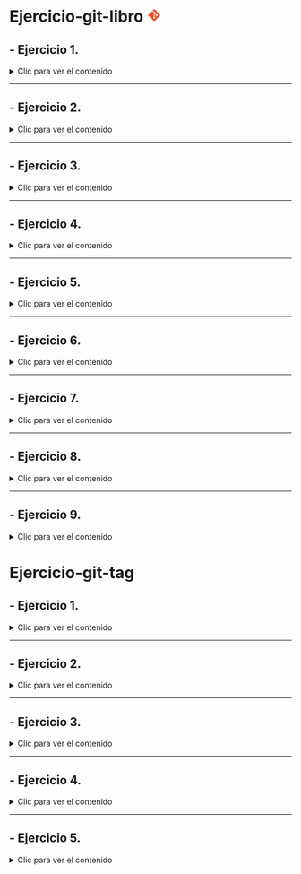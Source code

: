 # Ejercicio-git-libro <img src="logomark-orange@2x.png" width="25"/>

<div align="justify">

## - Ejercicio 1.

<details>
    <summary>Clic para ver el contenido</summary>

### Crear la carpeta *Capítulos* y crear dentro el fichero *capítulo1.txt*.


```bash
pro@jpexposito-VirtualBox:~/Repositorios GitHub/ejercicio-git-libro$ git log
commit 6bd9a0fb2867d7afc0e44b3c0e15301598322683 (HEAD -> main, origin/main, origin/HEAD)
Author: cdiagal <cdiagalprog@gmail.com>
Date:   Mon Oct 14 12:56:25 2024 +0100

    Initial commit
pro@jpexposito-VirtualBox:~/Repositorios GitHub/ejercicio-git-libro$ mkdir capitulos
pro@jpexposito-VirtualBox:~/Repositorios GitHub/ejercicio-git-libro$ cat > capitulos/capitulo1.txt

```


### Se hace un *"commit"* sobre los cambios.

```bash
pro@jpexposito-VirtualBox:~/Repositorios GitHub/ejercicio-git-libro$ git add .
pro@jpexposito-VirtualBox:~/Repositorios GitHub/ejercicio-git-libro$ git commit -m "Añadido capítulos 1."
[main eb84bae] Añadido capítulos 1.
 2 files changed, 20 insertions(+), 1 deletion(-)
 rewrite README.md (100%)
 create mode 100644 capitulos/capitulo1.txt
pro@jpexposito-VirtualBox:~/Repositorios GitHub/ejercicio-git-libro$ git log
commit eb84bae5c13a559c1526559892ec7bc256235d72 (HEAD -> main)
Author: cdiagal <cdiagalprog@gmail.com>
Date:   Mon Oct 14 13:11:41 2024 +0100

    Añadido capítulos 1.

commit 6bd9a0fb2867d7afc0e44b3c0e15301598322683 (origin/main, origin/HEAD)
Author: cdiagal <cdiagalprog@gmail.com>
Date:   Mon Oct 14 12:56:25 2024 +0100

    Initial commit
```
### Se muestran los cambios con *"git log"*.

```bash
pro@jpexposito-VirtualBox:~/Repositorios GitHub/ejercicio-git-libro$ git log
commit eb84bae5c13a559c1526559892ec7bc256235d72 (HEAD -> main)
Author: cdiagal <cdiagalprog@gmail.com>
Date:   Mon Oct 14 13:11:41 2024 +0100

    Añadido capítulos 1.

commit 6bd9a0fb2867d7afc0e44b3c0e15301598322683 (origin/main, origin/HEAD)
Author: cdiagal <cdiagalprog@gmail.com>
Date:   Mon Oct 14 12:56:25 2024 +0100

    Initial commit
```
</details>

----


## - Ejercicio 2.

<details>
    <summary>Clic para ver el contenido</summary>

### Se crea el fichero *"capítulo2.txt"*.

```bash
pro@jpexposito-VirtualBox:~/Repositorios GitHub/ejercicio-git-libro$ cat > capitulos/capitulo2.txt
```
### Se hace un *"commit"* sobre los cambios.

```bash
pro@jpexposito-VirtualBox:~/Repositorios GitHub/ejercicio-git-libro$ git add .
pro@jpexposito-VirtualBox:~/Repositorios GitHub/ejercicio-git-libro$ git commit -m "Añadido capítulo 2."
[main d2da645] Añadido capítulo 2.
 3 files changed, 57 insertions(+)
 create mode 100644 capitulos/capitulo2.txt
 ```

 ### Se muestran los cambios con *"git log"*.

 ```bash
 pro@jpexposito-VirtualBox:~/Repositorios GitHub/ejercicio-git-libro$ git log
commit d2da64531b3d32eba8f48bb1585449d2bf7ff581 (HEAD -> main)
Author: cdiagal <cdiagalprog@gmail.com>
Date:   Mon Oct 14 13:22:28 2024 +0100

    Añadido capítulo 2.

commit eb84bae5c13a559c1526559892ec7bc256235d72
Author: cdiagal <cdiagalprog@gmail.com>
Date:   Mon Oct 14 13:11:41 2024 +0100

    Añadido capítulos 1.
```
</details>

----

## - Ejercicio 3.

<details>
    <summary>Clic para ver el contenido</summary>

### Se crea el fichero *"capítulo3.txt"*.

```bash
pro@jpexposito-VirtualBox:~/Repositorios GitHub/ejercicio-git-libro$ cat > capitulos/capitulo3.txt
```

### Se hace un *"commit"* sobre los cambios.

```bash
pro@jpexposito-VirtualBox:~/Repositorios GitHub/ejercicio-git-libro$ git commit -m "Añadido capítulo 3."
[main d0c568a] Añadido capítulo 3.
 2 files changed, 41 insertions(+)
 create mode 100644 capitulos/capitulo3.txt
 ```

 ### Se muestran los cambios con *"git log"*.

 ```bash
pro@jpexposito-VirtualBox:~/Repositorios GitHub/ejercicio-git-libro$ git log
commit d0c568ac0c2644688ab429890e31478ce2fa970b (HEAD -> main)
Author: cdiagal <cdiagalprog@gmail.com>
Date:   Mon Oct 14 13:29:25 2024 +0100

    Añadido capítulo 3.

commit d2da64531b3d32eba8f48bb1585449d2bf7ff581
Author: cdiagal <cdiagalprog@gmail.com>
Date:   Mon Oct 14 13:22:28 2024 +0100

    Añadido capítulo 2.

commit eb84bae5c13a559c1526559892ec7bc256235d72
Author: cdiagal <cdiagalprog@gmail.com>
Date:   Mon Oct 14 13:11:41 2024 +0100

    Añadido capítulos 1.

commit 6bd9a0fb2867d7afc0e44b3c0e15301598322683 (origin/main, origin/HEAD)
Author: cdiagal <cdiagalprog@gmail.com>
Date:   Mon Oct 14 12:56:25 2024 +0100

    Initial commit
```
### Se hace un *"git diff"*.

```bash

pro@jpexposito-VirtualBox:~/Repositorios GitHub/ejercicio-git-libro$ git diff 6bd9a0fb2867d7afc0e44b3c0e15301598322683..HEAD
diff --git a/README.md b/README.md
index 9a06b52..d05f9f3 100644
--- a/README.md
+++ b/README.md
@@ -1 +1,301 @@
-# ejercicio-git-libro
\ No newline at end of file
+# Ejercicio-git-libro
+
+<div align="justify">
+
+## - Ejercicio 1.

```

</details>

---

## - Ejercicio 4.

<details>
    <summary>Clic para ver el contenido</summary>

### Se crea el fichero *"índice.txt"*.

```bash
pro@jpexposito-VirtualBox:~/Repositorios GitHub/ejercicio-git-libro$ cat > indice.txt
```
### Se añaden cambios y se hace un *"commit"*.

```bash
pro@jpexposito-VirtualBox:~/Repositorios GitHub/ejercicio-git-libro$ git commit -m "Se crea índice."
[main bc12be7] Se crea índice.
 2 files changed, 99 insertions(+)
 create mode 100644 indice.txt
 ```

 ###  Se hace un *"echo"*.

 ```bash
pro@jpexposito-VirtualBox:~/Repositorios GitHub/ejercicio-git-libro$ echo "Indice de los capítulos, con conceptos avanzados de git" >> indice.txt
```

### Se añaden los cambios a la zona de trabajo temporal, se vuelve a hacer un *"commit"* y se muestra quién ha hecho los cambios en el fichero con un *"git annotate"*.

```bash
pro@jpexposito-VirtualBox:~/Repositorios GitHub/ejercicio-git-libro$ git add .
pro@jpexposito-VirtualBox:~/Repositorios GitHub/ejercicio-git-libro$ git commit -m "Añadido el índice."
[main ff66f14] Añadido el índice.
 1 file changed, 1 insertion(+), 1 deletion(-)
pro@jpexposito-VirtualBox:~/Repositorios GitHub/ejercicio-git-libro$ git annotate indice.txt
ff66f149        (   cdiagal     2024-10-14 13:41:12 +0100       1)Indice de los cápitulos, con conceptos avanzados de git.Indice de los capítulos, con conceptos avanzados de git.
```

</details>

---

## - Ejercicio 5.

<details>
    <summary>Clic para ver el contenido</summary>

### Se crea una nueva rama llamada "bibliografía".

```bash
pro@jpexposito-VirtualBox:~/Repositorios GitHub/ejercicio-git-libro$ git checkout -b bibliografía                                                
Cambiado a nueva rama 'bibliografía'
```

### Se añaden los cambios a la zona de trabajo temporal, se hace un *"commit"* y se hace un *"push"* para actualizar todo el trabajo en la nube.

```bash
pro@jpexposito-VirtualBox:~/Repositorios GitHub/ejercicio-git-libro$ git add .
pro@jpexposito-VirtualBox:~/Repositorios GitHub/ejercicio-git-libro$ git commit -m "Se crea la rama bibliografía"
[bibliografía a6f3b6f] Se crea la rama bibliografía
 1 file changed, 40 insertions(+)
pro@jpexposito-VirtualBox:~/Repositorios GitHub/ejercicio-git-libro$ git push --set-upstream origin bibliografía
Enumerando objetos: 28, listo.
Contando objetos: 100% (28/28), listo.
Compresión delta usando hasta 4 hilos
Comprimiendo objetos: 100% (24/24), listo.
Escribiendo objetos: 100% (26/26), 3.41 KiB | 873.00 KiB/s, listo.
Total 26 (delta 7), reusados 0 (delta 0), pack-reusados 0
remote: Resolving deltas: 100% (7/7), done.
remote: 
remote: Create a pull request for 'bibliografía' on GitHub by visiting:
remote:      https://github.com/Cdiagal/ejercicio-git-libro/pull/new/bibliograf%C3%ADa
remote: 
To https://github.com/Cdiagal/ejercicio-git-libro
 * [new branch]      bibliografía -> bibliografía
Rama 'bibliografía' configurada para hacer seguimiento a la rama remota 'bibliografía' de 'origin'.
```

```bash
pro@jpexposito-VirtualBox:~/Repositorios GitHub/ejercicio-git-libro$ git branch -av
* bibliografía                a6f3b6f Se crea la rama bibliografía
  main                        ff66f14 [adelante 5] Añadido el índice.
  remotes/origin/HEAD         -> origin/main
  remotes/origin/bibliografía a6f3b6f Se crea la rama bibliografía
  remotes/origin/main         6bd9a0f Initial commit
```

### Se añade el contenido de la rama *"bibliografía"* con la rama "*main*" mediante un "git merge" y posteriormente se documenta el cambio con un "*commit*" y git push.

```bash
bae2@jpexposito-VirtualBox:~/ejercicio-git-libro/ejercicio-git-libro$ git add .
bae2@jpexposito-VirtualBox:~/ejercicio-git-libro/ejercicio-git-libro$ git commit -m "Se genera un git merge a la rama principal"
[main c0f9a30] Se genera un git merge a la rama principal
 1 file changed, 4 insertions(+)
bae2@jpexposito-VirtualBox:~/ejercicio-git-libro/ejercicio-git-libro$ git push
Enumerando objetos: 9, listo.
Contando objetos: 100% (9/9), listo.
Compresión delta usando hasta 4 hilos
Comprimiendo objetos: 100% (5/5), listo.
Escribiendo objetos: 100% (5/5), 798 bytes | 798.00 KiB/s, listo.
Total 5 (delta 1), reusados 0 (delta 0), pack-reusados 0
remote: Resolving deltas: 100% (1/1), completed with 1 local object.
To https://github.com/Cdiagal/ejercicio-git-libro
   7a47ea7..c0f9a30  main -> main
```
</details>

---

## - Ejercicio 6.

<details>
    <summary>Clic para ver el contenido</summary>

### Se crea el fichero *"capítulos/capítulo4.txt"*.

```bash
pro@jpexposito-VirtualBox:~/Repositorios GitHub/ejercicio-git-libro$ cat > capitulos/capitulo4.txt         
En este capítulo veremos cómo usar GitHub para alojar repositorios en remoto.

```

### Se hace un commit con el mensaje *"Añadido capítulo 4"* y se actualiza en la nube.

```bash
pro@jpexposito-VirtualBox:~/Repositorios GitHub/ejercicio-git-libro$ git add .
pro@jpexposito-VirtualBox:~/Repositorios GitHub/ejercicio-git-libro$ git commit -m "Se añade el capítulo 4"
[main eeac524] Se añade el capítulo 4
 2 files changed, 22 insertions(+), 43 deletions(-)
 create mode 100644 capitulos/capitulo4.txt
pro@jpexposito-VirtualBox:~/Repositorios GitHub/ejercicio-git-libro$ git push
Enumerando objetos: 8, listo.
Contando objetos: 100% (8/8), listo.
Compresión delta usando hasta 4 hilos
Comprimiendo objetos: 100% (4/4), listo.
Escribiendo objetos: 100% (5/5), 705 bytes | 352.00 KiB/s, listo.
Total 5 (delta 2), reusados 0 (delta 0), pack-reusados 0
remote: Resolving deltas: 100% (2/2), completed with 2 local objects.
To https://github.com/Cdiagal/ejercicio-git-libro
   b7c1296..eeac524  main -> main
```

### Se ejecuta el comando *"git log --graph --all --oneline"* para mostrar la historia del repositorio incluyendo todas las ramas.

```bash

pro@jpexposito-VirtualBox:~/Repositorios GitHub/ejercicio-git-libro$ git log --graph --all --oneline
* 9a62fed (HEAD -> main, origin/main, origin/HEAD) Se hacen nuevas modificaciones para subsanar errores
* eeac524 Se añade el capítulo 4
* b7c1296 Se hace merge
* c0f9a30 Se genera un git merge a la rama principal
*   08f5431 Merge branch 'bibliografía'
|\  
| * c8da4bf (origin/bibliografía, bibliografía) Se genera el último cambio
| * a6f3b6f Se crea la rama bibliografía
* | 7a47ea7 cambios en capitulo2.txt
|/  
* ff66f14 Añadido el índice.
* bc12be7 Se crea índice.
* d0c568a Añadido capítulo 3.
* d2da645 Añadido capítulo 2.
* eb84bae Añadido capítulos 1.
* 6bd9a0f Initial commit

```
</details>

---


## - Ejercicio 7.

<details>
    <summary>Clic para ver el contenido</summary>

### Se cabmia a la rama bibliografía y se crea el fichero *"bibliografía.txt"* añadiendo la referencia descrita en las indicaciones.

```bash

pro@jpexposito-VirtualBox:~/Repositorios GitHub/ejercicio-git-libro$ git branch            
* bibliografía
  main
pro@jpexposito-VirtualBox:~/Repositorios GitHub/ejercicio-git-libro$ cat > bibliografia.txt
Chacon, S. and Straub, B. Pro Git. Apress.

```

### Se hace un commit con el comentario descrito y se muestra el historial del repositorio incluyendo todas las ramas.

```bash

pro@jpexposito-VirtualBox:~/Repositorios GitHub/ejercicio-git-libro$ git add .
pro@jpexposito-VirtualBox:~/Repositorios GitHub/ejercicio-git-libro$ git commit -m "Añadida la primera referencia bibliográfica"
[bibliografía 8a9200e] Añadida la primera referencia bibliográfica
 1 file changed, 1 insertion(+)
 create mode 100644 bibliografia.txt
pro@jpexposito-VirtualBox:~/Repositorios GitHub/ejercicio-git-libro$ git log --graph --all --oneline                            
* 8a9200e (HEAD -> bibliografía) Añadida la primera referencia bibliográfica
| * 9eb7e43 (origin/main, origin/HEAD, main) se ejecuta git log --graph --all --oneline y se cambia de rama a bibliografía
| * 9a62fed Se hacen nuevas modificaciones para subsanar errores
| * eeac524 Se añade el capítulo 4
| * b7c1296 Se hace merge
| * c0f9a30 Se genera un git merge a la rama principal
| *   08f5431 Merge branch 'bibliografía'
| |\  
| |/  
|/|   
* | c8da4bf (origin/bibliografía) Se genera el último cambio
* | a6f3b6f Se crea la rama bibliografía
| * 7a47ea7 cambios en capitulo2.txt
|/  
* ff66f14 Añadido el índice.
* bc12be7 Se crea índice.
* d0c568a Añadido capítulo 3.
* d2da645 Añadido capítulo 2.
* eb84bae Añadido capítulos 1.
* 6bd9a0f Initial commit

```

</details>

---

## - Ejercicio 8.

<details>
    <summary>Clic para ver el contenido</summary>

### Se fusiona la rama bibliografía con la rama main y se muestra la historia del repositorio incluyendo todas las ramas.

```bash

pro@jpexposito-VirtualBox:~/Repositorios GitHub/ejercicio-git-libro$ git log --graph --all --oneline                                    
*   8527db4 (HEAD -> main) Merge branch 'bibliografía'
|\  
| * 8a9200e (bibliografía) Añadida la primera referencia bibliográfica
* | 6a99125 se añaden las indicaciones del ejercicio7 en README
* | 9eb7e43 (origin/main, origin/HEAD) se ejecuta git log --graph --all --oneline y se cambia de rama a bibliografía
* | 9a62fed Se hacen nuevas modificaciones para subsanar errores
* | eeac524 Se añade el capítulo 4
* | b7c1296 Se hace merge
* | c0f9a30 Se genera un git merge a la rama principal
* | 08f5431 Merge branch 'bibliografía'
|\| 
| * c8da4bf (origin/bibliografía) Se genera el último cambio

```

### Se elimina la rama bibliografía.

```bash

pro@jpexposito-VirtualBox:~/Repositorios GitHub/ejercicio-git-libro$ git branch -D bibliografía
Eliminada la rama bibliografía (era 8a9200e).

```

### Se muestran los resultados de la historia del repositorio incluyendo todas las ramas.

```bash

pro@jpexposito-VirtualBox:~/Repositorios GitHub/ejercicio-git-libro$ git log --graph --all --oneline
*   8527db4 (HEAD -> main) Merge branch 'bibliografía'
|\  
| * 8a9200e Añadida la primera referencia bibliográfica
* | 6a99125 se añaden las indicaciones del ejercicio7 en README
* | 9eb7e43 (origin/main, origin/HEAD) se ejecuta git log --graph --all --oneline y se cambia de rama a bibliografía
* | 9a62fed Se hacen nuevas modificaciones para subsanar errores
* | eeac524 Se añade el capítulo 4
* | b7c1296 Se hace merge
* | c0f9a30 Se genera un git merge a la rama principal
* | 08f5431 Merge branch 'bibliografía'
|\| 
| * c8da4bf (origin/bibliografía) Se genera el último cambio
| * a6f3b6f Se crea la rama bibliografía
* | 7a47ea7 cambios en capitulo2.txt
|/  
* ff66f14 Añadido el índice.
* bc12be7 Se crea índice.
* d0c568a Añadido capítulo 3.
* d2da645 Añadido capítulo 2.
* eb84bae Añadido capítulos 1.
* 6bd9a0f Initial commit

```

</details>

---

## - Ejercicio 9.

<details>
    <summary>Clic para ver el contenido</summary>

### Se crea la rama bibliografía y se cambia a la misma.

```bash 

pro@jpexposito-VirtualBox:~/Repositorios GitHub/ejercicio-git-libro$ git checkout -b bibliografía
Cambiado a nueva rama 'bibliografía'

```

### Se cambia el fichero *"bibliografía.txt"* añadiendo las referencias indicadas.

```bash

pro@jpexposito-VirtualBox:~/Repositorios GitHub/ejercicio-git-libro$ cat > bibliografia.txt
Chacon, S. and Straub, B. Pro Git. Apress.
Loeliger, J. and McCullough, M. Version control with Git. O’Reilly.

```

### Se añaden los cambios a la zona de intercambio temporal y se hace un commit.

```bash

pro@jpexposito-VirtualBox:~/Repositorios GitHub/ejercicio-git-libro$ git add .
pro@jpexposito-VirtualBox:~/Repositorios GitHub/ejercicio-git-libro$ git commit -m "Añadida nueva referencia bibliográfica"
[bibliografía c264086] Añadida nueva referencia bibliográfica
 2 files changed, 107 insertions(+), 1 deletion(-)

```

### Se cambia a la rama principal y se fusiona la rama *"bibliografía"* con la rama *"main"*.

```bash

pro@jpexposito-VirtualBox:~/Repositorios GitHub/ejercicio-git-libro$ git checkout main
Cambiado a rama 'main'
Tu rama está adelantada a 'origin/main' por 3 commits.
  (usa "git push" para publicar tus commits locales)
pro@jpexposito-VirtualBox:~/Repositorios GitHub/ejercicio-git-libro$ git merge bibliografía
Actualizando 8527db4..f60bfff
Fast-forward
 README.md        | 106 +++++++++++++++++++++++++++++++++++++++++++++++++++++++++++++++++++++++++++++++++++++++++++++++++++++++++-
 bibliografia.txt |   3 +++
 2 files changed, 108 insertions(+), 1 deletion(-)

```

### Se resuelve el conflicto dejando el fichero *"bibliografia.txt"* con las nuevas referencias.

```bash

pro@jpexposito-VirtualBox:~/Repositorios GitHub/ejercicio-git-libro$ cat > bibliografía.txt
Chacon, S. and Straub, B. Pro Git. Apress.
Loeliger, J. and McCullough, M. Version control with Git. O’Reilly.
Hodson, R. Ry’s Git Tutorial. Smashwords (2014)

```

### Se añaden los cambios a la zona de intercambio temporal y se hace un commit con el mensaje indicado.

```bash

pro@jpexposito-VirtualBox:~/Repositorios GitHub/ejercicio-git-libro$ git add .
pro@jpexposito-VirtualBox:~/Repositorios GitHub/ejercicio-git-libro$ git commit -m "Resuelto conflicto de bibliografía"
[main dd176ca] Resuelto conflicto de bibliografía
 2 files changed, 41 insertions(+)
 create mode 100644 "bibliograf\303\255a.txt"

```

### Se muestra la historia del repositorio incluyendo todas las ramas.

```bash

pro@jpexposito-VirtualBox:~/Repositorios GitHub/ejercicio-git-libro$ git log --graph --all --oneline
* dd176ca (HEAD -> main) Resuelto conflicto de bibliografía
* f60bfff (bibliografía) Se corrigen errores para cambiar de rama y generar fusión
* c264086 Añadida nueva referencia bibliográfica
*   8527db4 Merge branch 'bibliografía'
|\  
| * 8a9200e Añadida la primera referencia bibliográfica
* | 6a99125 se añaden las indicaciones del ejercicio7 en README
* | 9eb7e43 (origin/main, origin/HEAD) se ejecuta git log --graph --all --oneline y se cambia de rama a bibliografía
* | 9a62fed Se hacen nuevas modificaciones para subsanar errores
* | eeac524 Se añade el capítulo 4
* | b7c1296 Se hace merge
* | c0f9a30 Se genera un git merge a la rama principal

```
</details>


# Ejercicio-git-tag

## - Ejercicio 1.

<details>
    <summary>Clic para ver el contenido</summary>

### Se crean etiquetas para luego enviarla al repositorio remoto y se muestra la lista de etiquetas presentes en el repositorio usando *"git tag"*.

```bash
pro@jpexposito-VirtualBox:~/Repositorios GitHub/ejercicio-git-libro$ git tag
1.0.0
1.0.1

```
</details>

--- 

## - Ejercicio 2.

<details>
    <summary>Clic para ver el contenido</summary>

### Se hace un cambio añadiendo una línea en el archivo "capítulo1.txt" y se genera un commit. Luego se revierte con *"git revert"* y se muestra el resultado con *"git log"*.

```bash

pro@jpexposito-VirtualBox:~/Repositorios GitHub/ejercicio-git-libro$ git log
commit d29f20a382c029a8465058fb6251aaa41b502200 (HEAD -> main)
Author: cdiagal <cdiagalprog@gmail.com>
Date:   Wed Oct 23 22:45:57 2024 +0100

    Revert "Se agrega una línea en el capítulo1"
    
    This reverts commit 3e4c36d317f9a4aecf7f81c7bf6d9c3c7deea495.

commit 3e4c36d317f9a4aecf7f81c7bf6d9c3c7deea495
Author: cdiagal <cdiagalprog@gmail.com>
Date:   Wed Oct 23 22:45:19 2024 +0100

```
</details>

--- 

## - Ejercicio 3.

<details>
    <summary>Clic para ver el contenido</summary>

### Se crea una nueva rama llamada "nueva-funcionalidad", se añade el archivo "capitulo5.txt" con una línea de texto de contenido.

```bash

pro@jpexposito-VirtualBox:~/Repositorios GitHub/ejercicio-git-libro$ git checkout -b "nueva-funcionalidad"
Cambiado a nueva rama 'nueva-funcionalidad'
pro@jpexposito-VirtualBox:~/Repositorios GitHub/ejercicio-git-libro$ git branch
  bibliografía
  main
* nueva-funcionalidad

```

### Se realiza un commit.

```bash

pro@jpexposito-VirtualBox:~/Repositorios GitHub/ejercicio-git-libro$ git add . 
pro@jpexposito-VirtualBox:~/Repositorios GitHub/ejercicio-git-libro$ git commit -m "Se crea nueva rama y archivo capitulo5.txt"
[nueva-funcionalidad 6bee86b] Se crea nueva rama y archivo capitulo5.txt
 2 files changed, 41 insertions(+), 1 deletion(-)
 create mode 100644 capitulos/capitulo5.txt

```


### Se vuelve a la rama main y se usa *"git cherry-pick"* para aplicar el commit de la rama "nueva-funcionalidad" en "main".

```bash

pro@jpexposito-VirtualBox:~/Repositorios GitHub/ejercicio-git-libro$ git commit -m "Se crea una nueva rama y archivo capitulo5.1.txt" 
[nueva-funcionalidad 34bf73f] Se crea una nueva rama y archivo capitulo5.1.txt
 1 file changed, 25 insertions(+)
pro@jpexposito-VirtualBox:~/Repositorios GitHub/ejercicio-git-libro$ git checkout main
Cambiado a rama 'main'


pro@jpexposito-VirtualBox:~/Repositorios GitHub/ejercicio-git-libro$ git cherry-pick 6bee86bf180ab7cddcf3efab2fda53d5e9945e44
[main 3206924] Se crea nueva rama y archivo capitulo5.txt
 Date: Wed Oct 23 22:56:47 2024 +0100
 2 files changed, 41 insertions(+), 1 deletion(-)
 create mode 100644 capitulos/capitulo5.txt

```

---

### Se muestra el historial de la rama main para comprobar que el commit ha sido agregado.

```bash

pro@jpexposito-VirtualBox:~/Repositorios GitHub/ejercicio-git-libro$ git log
commit 3206924de2739175bdc40adef1955759bb3e3d74 (HEAD -> main)
Author: cdiagal <cdiagalprog@gmail.com>
Date:   Wed Oct 23 22:56:47 2024 +0100

         Se crea nueva rama y archivo capitulo5.txt
```
</details>

---
## - Ejercicio 4.

<details>
    <summary>Clic para ver el contenido</summary>

### Crear un conflico de fusión modificando el mismo archivo entre las ramas *"main"* y *"nueva-funcionalidad"*.

---

</details>

---

## - Ejercicio 5.

<details>
    <summary>Clic para ver el contenido</summary>

### Crear un conflico de fusión modificando el mismo archivo entre las ramas *"main"* y *"nueva-funcionalidad"*.

```bash

pro@jpexposito-VirtualBox:~/Repositorios GitHub/ejercicio-git-libro$ git branch
  bibliografía
* main
  nueva-funcionalidad
pro@jpexposito-VirtualBox:~/Repositorios GitHub/ejercicio-git-libro$ git add .  
pro@jpexposito-VirtualBox:~/Repositorios GitHub/ejercicio-git-libro$ git commit -m "se genera un cambio en el capítulo 2 en dos ramas distintas para generar un conflicto de fusión"
[main ff5ea50] se genera un cambio en el capítulo 2 en dos ramas distintas para generar un conflicto de fusión
 2 files changed, 8 insertions(+), 7 deletions(-)
pro@jpexposito-VirtualBox:~/Repositorios GitHub/ejercicio-git-libro$ git checkout nueva-funcionalidad
Cambiado a rama 'nueva-funcionalidad'
pro@jpexposito-VirtualBox:~/Repositorios GitHub/ejercicio-git-libro$ git add .
pro@jpexposito-VirtualBox:~/Repositorios GitHub/ejercicio-git-libro$ git commit -m "se genera un cambio en el capítulo 2 en dos ramas distintas para generar un conflicto de fusión"
[nueva-funcionalidad eaea0ec] se genera un cambio en el capítulo 2 en dos ramas distintas para generar un conflicto de fusión
 1 file changed, 5 insertions(+), 1 deletion(-)
pro@jpexposito-VirtualBox:~/Repositorios GitHub/ejercicio-git-libro$ git checkout main                                                                                              
Cambiado a rama 'main'
Tu rama está adelantada a 'origin/main' por 2 commits.
  (usa "git push" para publicar tus commits locales)
pro@jpexposito-VirtualBox:~/Repositorios GitHub/ejercicio-git-libro$ git merge nueva-funcionalidad
Auto-fusionando capitulos/capitulo2.txt
CONFLICTO (contenido): Conflicto de fusión en capitulos/capitulo2.txt
Fusión automática falló; arregle los conflictos y luego realice un commit con el resultado.

```
### Se realiza un commit y se muestra la historia del repositorio.

```bash

pro@jpexposito-VirtualBox:~/Repositorios GitHub/ejercicio-git-libro$ git log --oneline --graph

*   4dfeb16 (HEAD -> main) se genera un cambio en el capítulo 2 en dos ramas distintas para generar un conflicto de fusión
|\  
| * eaea0ec (nueva-funcionalidad) se genera un cambio en el capítulo 2 en dos ramas distintas para generar un conflicto de fusión
* | ff5ea50 se genera un cambio en el capítulo 2 en dos ramas distintas para generar un conflicto de fusión
* | 41e40e6 Se genera otro commit
* | a6714ca (origin/main, origin/HEAD) Se genera un commit para poder hacer checkout de rama a main
* | 324bf62 Se genera el merge entre la nueva rama y main
|\| 
| * 34bf73f Se crea una nueva rama y archivo capitulo5.1.txt
| * 6bee86b Se crea nueva rama y archivo capitulo5.txt
* | 3206924 Se crea nueva rama y archivo capitulo5.txt
|/  
:

```

</details>

